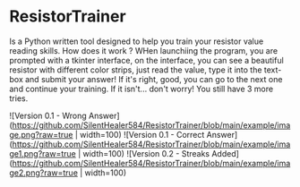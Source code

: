 # ResistorTrainer
Is a Python written tool designed to help you train your resistor value reading skills.
How does it work ?
WHen launchiing the program, you are prompted with a tkinter interface, on the interface, you can see a beautiful resistor with different color strips, just read the value, type it into the text-box and submit your answer! If it's right, good, you can go to the next one and continue your training. If it isn't... don't worry! You still have 3 more tries.

![Version 0.1 - Wrong Answer](https://github.com/SilentHealer584/ResistorTrainer/blob/main/example/image.png?raw=true | width=100)
![Version 0.1 - Correct Answer](https://github.com/SilentHealer584/ResistorTrainer/blob/main/example/image1.png?raw=true | width=100)
![Version 0.2 - Streaks Added](https://github.com/SilentHealer584/ResistorTrainer/blob/main/example/image2.png?raw=true | width=100)
